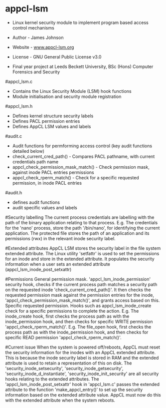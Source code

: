 # appcl-lsm

- Linux kernel security module to implement program based access control mechanisms
- Author - James Johnson
- Website - www.appcl-lsm.org
- License - GNU General Public License v3.0

- Final year project at Leeds Beckett University, BSc (Hons) Computer Forensics and Security

#appcl_lsm.c
- Contains the Linux Security Module (LSM) hook functions
- Module initialisation and security module registration

#appcl_lsm.h
- Defines kernel structure security labels
- Defines PACL permission entries
- Defines AppCL LSM values and labels

#audit.c
- Audit functions for permforming access control (key audit functions detailed below)
- check_current_cred_path()
        - Compares PACL pathname, with current credentials path name
- appcl_check_permission_mask_match()
        - Check permission mask, against inode PACL entries permissions
- appcl_check_rperm_match()
        - Check for a specific requested permission, in inode PACL entries

#audit.h
- defines audit functions
- audit specific values and labels

#Security labelling
The current process credentials are labelling with the path of the binary application relating to that process.
E.g. The credentials for the 'nano' process, store the path '/bin/nano', for identifying the current application.
The protected file stores the path of an application and its permissions (rwx) in the relevant inode security label.

#Extended attributes
AppCL LSM stores the security label in the file system extended attribute.
The Linux utility 'setfattr' is used to set the permissions for an inode and store in the extended attribute.
It populates the security information when a user sets an extended attribute (appcl_lsm_inode_post_setxattr)

#Permissions
General permission mask.
'appcl_lsm_inode_permission' security hook, checks if the current process path matches a security path on the requested inode 'check_current_cred_path()'.
It then checks the requested permission mask against the permission entries for the inode, 'appcl_check_permission_mask_match()', and grants access based on this.
Specific requested permission. Hooks such as appcl_lsm_inode_create check for a specific permissions to complete the action.
E.g. The inode_create hook, first checks the process path as with the inode_permission hook, and then checks for specific WRITE permission 'appcl_check_rperm_match()'.
E.g. The file_open hook, first checks the process path as with the inode_permission hook, and then checks for specific READ permission 'appcl_check_rperm_match()'.

#Current issue
When the system is powered off/reboots, AppCL must reset the security information for the inodes with an AppCL extended attribute. This is because the inode security label is stored in RAM and the extended attribute is used to retain a representation of this on disk.
The 'security_inode_setsecurity', 'security_inode_getsecurity', 'security_inode_d_instantiate', 'security_inode_init_security' are all security hooks relating to the extended attributes.
The 'appcl_lsm_inode_post_setxattr' hook in 'appcl_lsm.c' passes the extended attribute to the function 'make_appcl_entry()' to set up the security information based on the extended attribute value. AppCL must now do this with the extended attribute when the system reboots.
